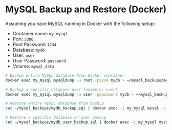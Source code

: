 # MySQL Backup and Restore (Docker)

Assuming you have MySQL running in Docker with the following setup:

- Container name: `my_mysql`
- Port: `3306`
- Root Password: `1234`
- Database: `mydb`
- User: `user`
- User Password: `password`
- Volume: `mysql_data`

```bash
# Backup entire MySQL database from Docker container
docker exec my_mysql mysqldump -u root -p1234 mydb > ~/mysql_backups/mydb_backup.sql

# Backup a specific database user (example: user)
docker exec my_mysql mysqldump -u user -ppassword mydb > ~/mysql_backups/mydb_user_backup.sql

# Restore entire MySQL database from backup
cat ~/mysql_backups/mydb_backup.sql | docker exec -i my_mysql mysql -u root -p1234 mydb

# Restore a specific database or user backup
cat ~/mysql_backups/mydb_user_backup.sql | docker exec -i my_mysql mysql -u user -ppassword mydb
